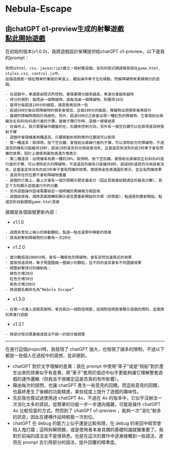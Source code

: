 # Nebula-Escape
由chatGPT o1-preview生成的射擊遊戲<br>
<a href="https://davidhc1230.github.io/Nebula-Escape/game.html" target="_blank">點此開始遊戲</a>
---

在初始的版本(v1.0.0)，我將遊戲設計架構提供給chatGPT o1-preview，以下是我的prompt：
```
我想以html、css、javascript建立一個射擊遊戲，各別的程式碼請幫我寫在game.html、styles.css、control.js中。
這個遊戲是一個在簡單的筆直的車道上，藉由操作車子左右移動，閃躲障礙物來累積積分的遊戲。

- 在遊戲中，車速是由程式所控制，會隨著積分越來越高，車速也會越來越快
- 得分的規則：每閃過一個障礙物，或每消滅一個障礙物，則獲得10分
- 當得分每超過100分的級距，速度會再加快一些
- 超過500分後出現障礙物的頻率會增加，且每500分的級距，障礙物出現頻率會再提升
- 基礎的障礙物請設計為綠色。另外，超過500分之後會出現一種紅色的障礙物，它會發射出直線及左右斜向45度行進的子彈，當被子彈打中時，遊戲一樣會結束
- 在操作上，我只需要操作鍵盤的左、右鍵來控制方向，另外有一個空白鍵可以在取得道具時發射子彈
- 遊戲中會隨機產兩種道具，只要移動到相對應的位置就可以取得
- 第一種道具：取得時，按下空白鍵，會發射出直線行進的子彈，可以清除前方的障礙物，不過道具的擁有只能維持10秒，超過10秒道具的功用就會消失，且當道具快消失的前3秒車子會有閃爍的效果。設計上請使用黃色填滿方塊表示
- 第二種道具：出現機率為第一種的20%，取得時，按下空白鍵，會發射出直線及左右斜向45度行進的子彈，可以清除前方的障礙物，不過道具的擁有只能維持8秒，超過8秒道具的功用就會消失，且當道具快消失的前3秒車子會有閃爍的效果。請使用金色填滿圓形表示，並且有閃爍效果
- 道具所在的位置不會和障礙物重疊
- 遊戲的介面上，最上方會有一個方框顯示歷史最高分（因此頁面會紀錄過往的最高分數），其正下方則顯示遊戲進行中的分數
- 另外遊戲操作區域需要給定一個明確的黑線條方框區域
- 遊戲結束後，請將頁面跳轉到顯示是否需重新開始的方框（非跳窗），點選是則重新開始，點選否則自動關閉game.html頁面
```
接續是各個版號更新內容：

* v1.1.0
```
- 遊戲背景加上細小的移動顆粒，製造一點在星際中移動的感覺
- 提高射擊到障礙物的分數為一次20分
```

* v1.2.0
```
- 當分數超過1000分時，會有一種紫色的障礙物，會有突然加速靠近的效果
- 當取得道具時，車子周圍圍繞一圈細小的顆粒，且不同的道具會有不同圍繞效果
- 調整射擊得分的機制為：
  綠色方塊20分
  紅色方塊50分
  紫色方塊100分
- 將遊戲名稱命名為“Nebula Escape”
```

* v1.3.0
```
- 在第一次進入遊戲頁面時，會先跳出一個對話視窗，這個對話視窗會顯示遊戲的規則，並邀請玩家進行遊戲
```

* v1.3.1
```
- 將部分程式碼重複或寫法不統一的部分做調整
```
---

在進行這個project時，我發現了 chatGPT 強大，也發現了諸多的限制。不過以下都是一些個人在過程中的感想，並非絕對。
* chatGPT 對於文字理解的差異：我在 prompt 中使用“車子”或是“飛船”對於產生出來的效果似乎有差異，將“車子”套用於描述中似乎更能夠讓它理解整套遊戲的運作邏輯（但我並不很確定這是否真的有所影響）。
* 藉由每次的提問，也讓 chatGPT 產生一些意見的回饋。而這些意見的回饋，也最終產生了後續的功能精進，某些程度上提升了遊戲的趣味性。
* 先前我也嘗試過使用過 chatGPT 4o，不過在 4o 的版本中，它似乎沒辦法一次消化太多的資訊，從簡單的功能一步一步邁向複雜，可能是操作 chatGPT 4o 比較恰當的方式。然而到了 chatGPT o1-preview ，能夠一次“消化”較多的訊息，因此在建構作品時較能一次到位。
* chatGPT 在 debug 的能力上似乎還是比較有限，在 debug 的來回中經常會陷入鬼打牆；這時拆解問題，或是使用者本身具備的基礎知識就蠻重要了。我對於前端的語法並不是很熟悉，也是在這次的實作中逐漸接觸到一些語法，進而在 prompt 去引用部分的語法，提升回覆的精準度。
